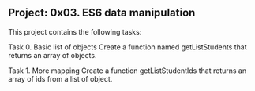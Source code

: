 Project: 0x03. ES6 data manipulation
------------------------------------------

This project contains the following tasks:

Task 0. Basic list of objects
Create a function named getListStudents that returns an array of objects.

Task 1. More mapping
Create a function getListStudentIds that returns an array of ids from a list of object.
